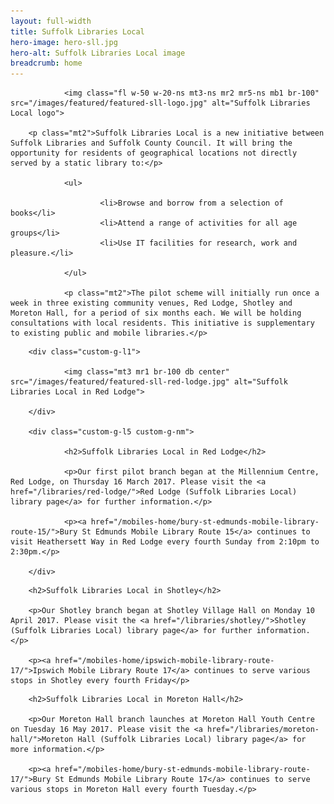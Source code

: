 ```yaml
---
layout: full-width
title: Suffolk Libraries Local
hero-image: hero-sll.jpg
hero-alt: Suffolk Libraries Local image
breadcrumb: home
---
```


<section class="{% include /c/generic-panel.html %}">

				<img class="fl w-50 w-20-ns mt3-ns mr2 mr5-ns mb1 br-100" src="/images/featured/featured-sll-logo.jpg" alt="Suffolk Libraries Local logo">

        <p class="mt2">Suffolk Libraries Local is a new initiative between Suffolk Libraries and Suffolk County Council. It will bring the opportunity for residents of geographical locations not directly served by a static library to:</p>

				<ul>

				 		<li>Browse and borrow from a selection of books</li>
						<li>Attend a range of activities for all age groups</li>
						<li>Use IT facilities for research, work and pleasure.</li>

				</ul>

				<p class="mt2">The pilot scheme will initially run once a week in three existing community venues, Red Lodge, Shotley and Moreton Hall, for a period of six months each. We will be holding consultations with local residents. This initiative is supplementary to existing public and mobile libraries.</p>

</section>

<section class="cf">

		<div class="custom-g-l1">

				<img class="mt3 mr1 br-100 db center" src="/images/featured/featured-sll-red-lodge.jpg" alt="Suffolk Libraries Local in Red Lodge">

		</div>

		<div class="custom-g-l5 custom-g-nm">

				<h2>Suffolk Libraries Local in Red Lodge</h2>

				<p>Our first pilot branch began at the Millennium Centre, Red Lodge, on Thursday 16 March 2017. Please visit the <a href="/libraries/red-lodge/">Red Lodge (Suffolk Libraries Local) library page</a> for further information.</p>

				<p><a href="/mobiles-home/bury-st-edmunds-mobile-library-route-15/">Bury St Edmunds Mobile Library Route 15</a> continues to visit Heathersett Way in Red Lodge every fourth Sunday from 2:10pm to 2:30pm.</p>

		</div>

</section>

<div>

		<h2>Suffolk Libraries Local in Shotley</h2>

		<p>Our Shotley branch began at Shotley Village Hall on Monday 10 April 2017. Please visit the <a href="/libraries/shotley/">Shotley (Suffolk Libraries Local) library page</a> for further information.</p>

		<p><a href="/mobiles-home/ipswich-mobile-library-route-17/">Ipswich Mobile Library Route 17</a> continues to serve various stops in Shotley every fourth Friday</p>

</div>

<div>

		<h2>Suffolk Libraries Local in Moreton Hall</h2>

		<p>Our Moreton Hall branch launches at Moreton Hall Youth Centre on Tuesday 16 May 2017. Please visit the <a href="/libraries/moreton-hall/">Moreton Hall (Suffolk Libraries Local) library page</a> for more information.</p>

		<p><a href="/mobiles-home/bury-st-edmunds-mobile-library-route-17/">Bury St Edmunds Mobile Library Route 17</a> continues to serve various stops in Moreton Hall every fourth Tuesday.</p>

</div>
